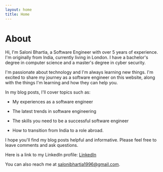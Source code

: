 ```yaml
---
layout: home
title: Home
---
```


# About

Hi, I'm Saloni Bhartia, a Software Engineer with over 5 years of experience. I'm originally from India, currently living in London. I have a bachelor's degree in computer science and a master's degree in cyber security.

I'm passionate about technology and I'm always learning new things. I'm excited to share my journey as a software engineer on this website, along with the things I'm learning and how they can help you.

In my blog posts, I'll cover topics such as:

* My experiences as a software engineer

* The latest trends in software engineering

* The skills you need to be a successful software engineer

* How to transition from India to a role abroad.

I hope you'll find my blog posts helpful and informative. Please feel free to leave comments and ask questions.

Here is a link to my LinkedIn profile: [LinkedIn](https://www.linkedin.com/in/salonibhartia/)

You can also reach me at [salonibhartia1996@gmail.com](mailto:salonibhartia1996@gmail.com).

